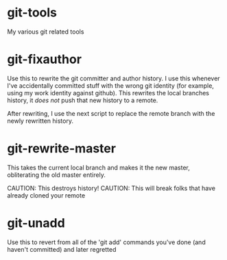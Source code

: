 git-tools
=========

My various git related tools

git-fixauthor
=============
Use this to rewrite the git committer and author history.  I use
this whenever I've accidentally committed stuff with the wrong git
identity (for example, using my work identity against github).  This
rewrites the local branches history, it *does not* push that new
history to a remote.

After rewriting, I use the next script to replace the remote
branch with the newly rewritten history.

git-rewrite-master
==================
This takes the current local branch and makes it the new master,
obliterating the old master entirely.

CAUTION: This destroys history!
CAUTION: This will break folks that have already cloned your remote

git-unadd
=========
Use this to revert from all of the 'git add' commands you've done
(and haven't committed) and later regretted
